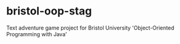 # bristol-oop-stag
Text adventure game project for Bristol University 'Object-Oriented Programming with Java' 
